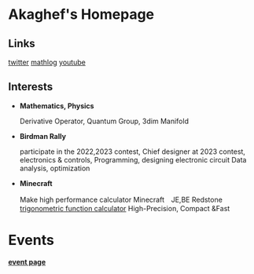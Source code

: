 # Akaghef's Homepage


## Links
  [twitter](https://x.com/AkaGhef)
  [mathlog](https://mathlog.info/users/463)
  [youtube](https://www.youtube.com/@akaghef)
  
## Interests
  - **Mathematics, Physics**
    
    Derivative Operator, Quantum Group, 3dim Manifold
    
  - **Birdman Rally**
    
    participate in the 2022,2023 contest, Chief designer at 2023 contest, 
    electronics & controls, Programming, designing electronic circuit
    Data analysis, optimization
    
  - **Minecraft**
    
    Make high performance calculator Minecraft　JE,BE Redstone  
    [trigonometric function calculator](https://www.youtube.com/watch?v=k6dFtVdtbHQ)
     High-Precision, Compact &Fast
    
# Events
  [**event page**](https://github.com/akaghef/akaghef.github.io/blob/main/EventsTalks.md)

 

 
 
